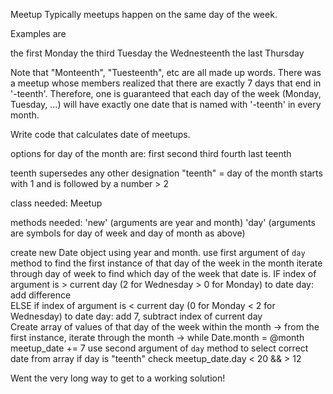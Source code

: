 Meetup
Typically meetups happen on the same day of the week.

Examples are

the first Monday
the third Tuesday
the Wednesteenth
the last Thursday

Note that "Monteenth", "Tuesteenth", etc are all made up words. There was a meetup whose members realized that there are exactly 7 days that end in '-teenth'. Therefore, one is guaranteed that each day of the week (Monday, Tuesday, ...) will have exactly one date that is named with '-teenth' in every month.

Write code that calculates date of meetups.


options for day of the month are:
first
second
third
fourth
last
teenth

teenth supersedes any other designation
"teenth" = day of the month starts with 1 and is followed by a number > 2


class needed:
Meetup

methods needed:
'new' (arguments are year and month)
'day' (arguments are symbols for day of week and day of month as above)


create new Date object using year and month.
use first argument of `day` method to find the first instance of that day of the week in the month
  iterate through day of week to find which day of the week that date is.
  IF index of argument is > current day (2 for Wednesday > 0 for Monday)
    to date day: add difference  
  ELSE if index of argument is < current day (0 for Monday < 2 for Wednesday)
  to date day: add 7, subtract index of current day  
Create array of values of that day of the week within the month
  -> from the first instance, iterate through the month
    -> while Date.month = @month meetup_date += 7
use second argument of `day` method to select correct date from array
  if day is "teenth"
    check meetup_date.day < 20 && > 12

Went the very long way to get to a working solution!
